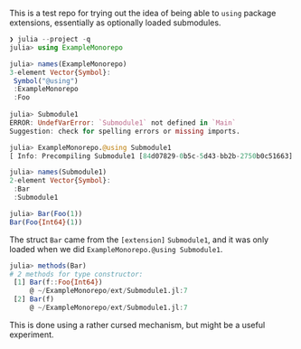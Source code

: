 This is a test repo for trying out the idea of being able to `using` package extensions, essentially as optionally loaded submodules.

``` julia
❯ julia --project -q
julia> using ExampleMonorepo

julia> names(ExampleMonorepo)
3-element Vector{Symbol}:
 Symbol("@using")
 :ExampleMonorepo
 :Foo
 
julia> Submodule1
ERROR: UndefVarError: `Submodule1` not defined in `Main`
Suggestion: check for spelling errors or missing imports.

``` 
```julia
julia> ExampleMonorepo.@using Submodule1
[ Info: Precompiling Submodule1 [84d07829-0b5c-5d43-bb2b-2750b0c51663]

julia> names(Submodule1)
2-element Vector{Symbol}:
 :Bar
 :Submodule1

julia> Bar(Foo(1))
Bar(Foo{Int64}(1))
```

The struct `Bar` came from the `[extension]` `Submodule1`, and it was only loaded when we did `ExampleMonorepo.@using Submodule1`. 

``` julia
julia> methods(Bar)
# 2 methods for type constructor:
 [1] Bar(f::Foo{Int64})
     @ ~/ExampleMonorepo/ext/Submodule1.jl:7
 [2] Bar(f)
     @ ~/ExampleMonorepo/ext/Submodule1.jl:7
```

This is done using a rather cursed mechanism, but might be a useful experiment.

